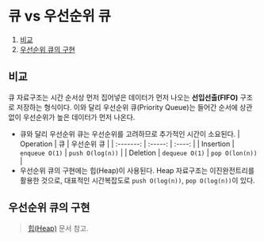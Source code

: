# 큐 vs 우선순위 큐

1. [비교](#비교)
2. [우선순위 큐의 구현](#우선순위-큐의-구현)

## 비교

큐 자료구조는 시간 순서상 먼저 집어넣은 데이터가 먼저 나오는 **선입선출(FIFO)** 구조로 저장하는 형식이다. 이와 달리 우선순위 큐(Priority Queue)는 들어간 순서에 상관없이 우선순위가 높은 데이터가 먼저 나온다.

- 큐와 달리 우선순위 큐는 우선순위를 고려하므로 추가적인 시간이 소요된다.
  | Operation | 큐 | 우선순위 큐 |
  | :-------: | :-----: | :----: |
  | Insertion | `enqueue O(1)` | `push O(log(n))` |
  | Deletion | `dequeue O(1)` | `pop O(lon(n))` |
- 우선순위 큐의 구현에는 힙(Heap)이 사용된다. Heap 자료구조는 이진완전트리를 활용한 것으로, 대표적인 시간복잡도로 `push O(log(n))`, `pop O(log(n))`이 있다.

## 우선순위 큐의 구현

> [힙(Heap)](./Heap.md) 문서 참고.
